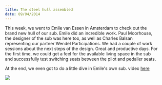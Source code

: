```yaml
---
title: The steel hull assembled
date: 09/04/2014
---
```


This week, we went to Emile van Essen in Amsterdam to check out the brand new hull of our sub.
Emile did an incredible work.
Paul Moorhouse, the designer of the sub was here too, as well as Charles Balsan representing our partner Wendel Participations.
We had a couple of work sessions about the next steps of the design.
Great and productive days.
For the first time, we could get a feel for the available living space in the sub and successfully test switching seats between the pilot and pedaller seats.

At the end, we even got to do a little dive in Emile's own sub. video [here](https://www.facebook.com/projetpoissonpilote/videos/485249991601876/)

![](../images/HULL0409.jpg)
